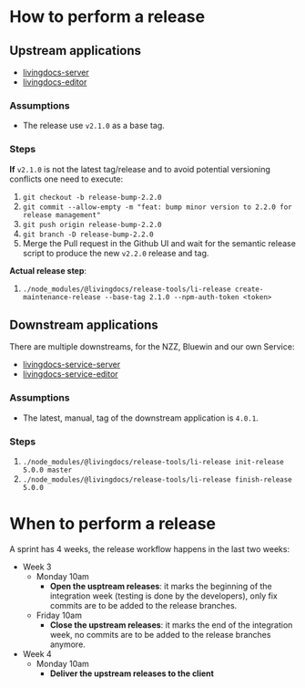 # How to perform a release

## Upstream applications

- [livingdocs-server](https://github.com/upfrontIO/livingdocs-server)
- [livingdocs-editor](https://github.com/upfrontIO/livingdocs-editor)

### Assumptions

- The release use `v2.1.0` as a base tag.

### Steps

**If** `v2.1.0` is not the latest tag/release and to avoid potential versioning conflicts one need to execute:

1. `git checkout -b release-bump-2.2.0`
2. `git commit --allow-empty -m "feat: bump minor version to 2.2.0 for release management"`
3. `git push origin release-bump-2.2.0`
4. `git branch -D release-bump-2.2.0`
5. Merge the Pull request in the Github UI and wait for the semantic release script to produce the new `v2.2.0` release and tag.

**Actual release step**:

1. `./node_modules/@livingdocs/release-tools/li-release create-maintenance-release --base-tag 2.1.0 --npm-auth-token <token>`

## Downstream applications

There are multiple downstreams, for the NZZ, Bluewin and our own Service:
- [livingdocs-service-server](https://github.com/upfrontIO/livingdocs-service-server)
- [livingdocs-service-editor](https://github.com/upfrontIO/livingdocs-service-editor)

### Assumptions

- The latest, manual, tag of the downstream application is `4.0.1`.

### Steps

1. `./node_modules/@livingdocs/release-tools/li-release init-release 5.0.0 master`
2. `./node_modules/@livingdocs/release-tools/li-release finish-release 5.0.0`

# When to perform a release

A sprint has 4 weeks, the release workflow happens in the last two weeks:

- Week 3
  - Monday 10am
    - **Open the usptream releases**: it marks the beginning of the integration week (testing is done by the developers), only fix commits are to be added to the release branches.
  - Friday 10am
    - **Close the upstream releases**: it marks the end of the integration week, no commits are to be added to the release branches anymore.
- Week 4
  - Monday 10am
    - **Deliver the upstream releases to the client**
